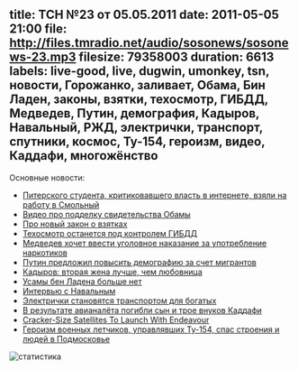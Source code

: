 title: ТСН №23 от 05.05.2011
date: 2011-05-05 21:00
file: http://files.tmradio.net/audio/sosonews/sosonews-23.mp3
filesize: 79358003
duration: 6613
labels: live-good, live, dugwin, umonkey, tsn, новости, Горожанко, заливает, Обама, Бин Ладен, законы, взятки, техосмотр, ГИБДД, Медведев, Путин, демография, Кадыров, Навальный, РЖД, электрички, транспорт, спутники, космос, Ту-154, героизм, видео, Каддафи, многожёнство
---
Основные новости:

<ul>
<li><a href="http://txt.newsru.com/russia/05may2011/gorojanko.html">Питерского студента, критиковавшего власть в интернете, взяли на работу в Смольный</a></li>
<li><a href="http://www.youtube.com/watch?v=xLW5yAxBwDg">Видео про подделку свидетельства Обамы</a></li>
<li><a href="http://www.rian.ru/society/20110504/370839502.html">Про новый закон о взятках</a></li>
<li><a href="http://auto.lenta.ru/news/2011/05/05/to/">Техосмотр останется под контролем ГИБДД</a></li>
<li><a href="http://www.rian.ru/antidrugs/20110428/369114336.html">Медведев хочет ввести уголовное наказание за употребление наркотиков</a></li>
<li><a href="http://www.ekhoplanet.ru/opinions_514_10278">Путин предложил повысить демографию за счет мигрантов</a></li>
<li><a href="http://www.rosbalt.ru/kavkaz/2011/04/09/837559.html">Кадыров: вторая жена лучше, чем любовница</a></li>
<li><a href="http://www.echo.msk.ru/news/771171-echo.html">Усамы бен Ладена больше нет</a></li>
<li><a href="http://newtimes.ru/articles/detail/38107">Интервью с Навальным</a></li>
<li><a href="http://www.baltinfo.ru/2011/04/25/Elektrichki-stali-transportom-dlya-bogatykh-201348">Электрички становятся транспортом для богатых</a></li>
<li><a href="http://txt.newsru.com/world/01may2011/kson.html">В результате авианалёта погибли сын и трое внуков Каддафи</a></li>
<li><a href="http://science.slashdot.org/story/11/05/03/0016247/Cracker-Size-Satellites-To-Launch-With-Endeavour">Cracker-Size Satellites To Launch With Endeavour</a></li>
<li><a href="http://www.newsru.com/russia/03may2011/geroi.html">Героизм военных летчиков, управлявших Ту-154, спас строения и людей в Подмосковье</a></li>
</ul>

![статистика](http://files.tmradio.net/audio/sosonews/sosonews-23.png)
